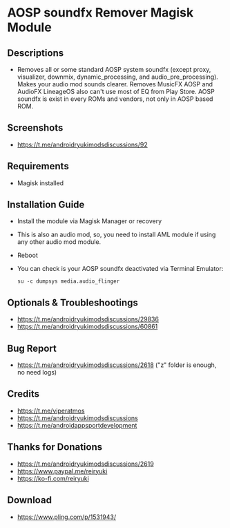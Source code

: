 # AOSP soundfx Remover Magisk Module

## Descriptions
- Removes all or some standard AOSP system soundfx (except proxy, visualizer, downmix, dynamic_processing, and audio_pre_processing).
  Makes your audio mod sounds clearer.
  Removes MusicFX AOSP and AudioFX LineageOS also can't use most of EQ from Play Store.
  AOSP soundfx is exist in every ROMs and vendors, not only in AOSP based ROM.

## Screenshots
- https://t.me/androidryukimodsdiscussions/92

## Requirements
- Magisk installed

## Installation Guide
- Install the module via Magisk Manager or recovery
- This is also an audio mod, so, you need to install AML module if using any other audio mod module.
- Reboot
- You can check is your AOSP soundfx deactivated via Terminal Emulator:

  `su -c dumpsys media.audio_flinger`

## Optionals & Troubleshootings
- https://t.me/androidryukimodsdiscussions/29836
- https://t.me/androidryukimodsdiscussions/60861

## Bug Report
- https://t.me/androidryukimodsdiscussions/2618 ("z" folder is enough, no need logs)

## Credits
- https://t.me/viperatmos
- https://t.me/androidryukimodsdiscussions
- https://t.me/androidappsportdevelopment

## Thanks for Donations
- https://t.me/androidryukimodsdiscussions/2619
- https://www.paypal.me/reiryuki
- https://ko-fi.com/reiryuki

## Download
- https://www.pling.com/p/1531943/
